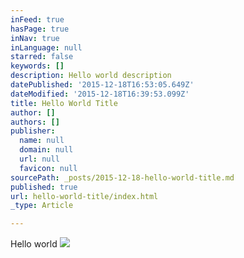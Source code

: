 ```yaml
---
inFeed: true
hasPage: true
inNav: true
inLanguage: null
starred: false
keywords: []
description: Hello world description
datePublished: '2015-12-18T16:53:05.649Z'
dateModified: '2015-12-18T16:39:53.099Z'
title: Hello World Title
author: []
authors: []
publisher:
  name: null
  domain: null
  url: null
  favicon: null
sourcePath: _posts/2015-12-18-hello-world-title.md
published: true
url: hello-world-title/index.html
_type: Article

---
```

Hello world
![](https://the-grid-user-content.s3-us-west-2.amazonaws.com/3ea425b1-cd04-4bd9-97ba-1b4230aaa1ef.jpg)